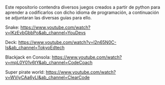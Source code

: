 Este repositorio contendra diversos juegos creados a partir de python para aprender a codificarlos con dicho idioma de programación,
a continuación se adjuntaran las diversas guias para ello.


Snake:
https://www.youtube.com/watch?v=lKzEvbGbbPo&ab_channel=YouDevs

Deck:
https://www.youtube.com/watch?v=l2n65N0C-ls&ab_channel=TokyoEdtech

Blackjack en Consola:
https://www.youtube.com/watch?v=mpL0Y01v6tY&ab_channel=CodeCoach

Super pirate world:
https://www.youtube.com/watch?v=WViyCAa6yLI&ab_channel=ClearCode
